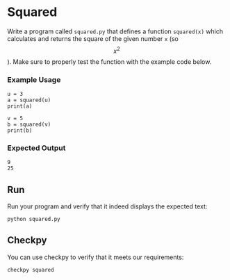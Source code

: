 # Squared

Write a program called `squared.py` that defines a function `squared(x)` which calculates and returns the square of the given number `x` (so $$x^2$$). Make sure to properly test the function with the example code below.

### Example Usage

    u = 3
    a = squared(u)
    print(a)

    v = 5
    b = squared(v)
    print(b)

### Expected Output

    9
    25

## Run

Run your program and verify that it indeed displays the expected text:

    python squared.py

## Checkpy

You can use checkpy to verify that it meets our requirements:

    checkpy squared
